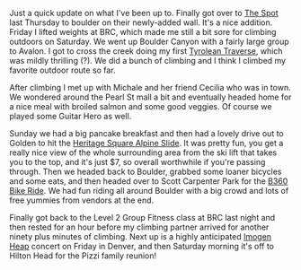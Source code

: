 Just a quick update on what I've been up to. Finally got over to [The Spot](http://www.thespotgym.com/) last Thursday to boulder on their newly-added wall. It's a nice addition. Friday I lifted weights at BRC, which made me still a bit sore for climbing outdoors on Saturday. We went up Boulder Canyon with a fairly large group to Avalon. I got to cross the creek doing my first [Tyrolean Traverse](http://en.wikipedia.org/wiki/Tyrolean_traverse), which was mildly thrilling (?). We did a bunch of climbing and I think I climbed my favorite outdoor route so far.

After climbing I met up with Michale and her friend Cecilia who was in town. We wondered around the Pearl St mall a bit and eventually headed home for a nice meal with broiled salmon and some good veggies. Of course we played some Guitar Hero as well.

Sunday we had a big pancake breakfast and then had a lovely drive out to Golden to hit the [Heritage Square Alpine Slide](http://www.heritagesquarealpineslide.com/). It was pretty fun, you get a really nice view of the whole surrounding area from the ski lift that takes you to the top, and it's just $7, so overall worthwhile if you're passing through. Then we headed back to Boulder, grabbed some loaner bicycles and some eats, and then headed over to Scott Carpenter Park for the [B360 Bike Ride](http://www.bouldercolorado.gov/index.php?option=com_content&task=view&id=5152&Itemid=1189). We had fun riding all around Boulder with a big crowd and lots of free yummies from vendors at the end.

Finally got back to the Level 2 Group Fitness class at BRC last night and then rested for an hour before my climbing partner arrived for another ninety plus minutes of climbing. Next up is a highly anticipated [Imogen Heap](http://imogenheap.com/) concert on Friday in Denver, and then Saturday morning it's off to Hilton Head for the Pizzi family reunion!